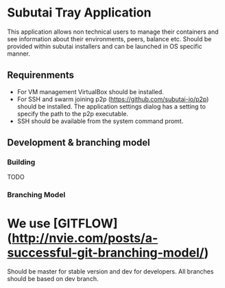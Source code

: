 Subutai Tray Application
===================

This application allows non technical users to manage their containers and see information about their environments, peers, balance etc. Should be provided within subutai installers and can be launched in OS specific manner.

Requirenments 
-------------------

* For VM management VirtualBox should be installed. 
* For SSH and swarm joining p2p (https://github.com/subutai-io/p2p) should be installed. The application settings dialog has a setting to specify the path to the p2p executable. 
* SSH should be available from the system command promt.

Development & branching model
-------------------


### Building

TODO

### Branching Model 

We use [GITFLOW] (http://nvie.com/posts/a-successful-git-branching-model/)
=======
Should be master for stable version and dev for developers. All branches should be based on dev branch.

